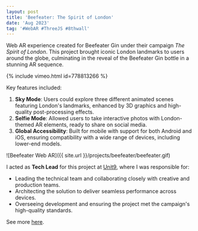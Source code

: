```yaml
---
layout: post
title: 'Beefeater: The Spirit of London'
date: 'Aug 2023'
tag: '#WebAR #ThreeJS #8thwall'
---
```


Web AR experience created for Beefeater Gin under their campaign *The Spirit of London*. This project brought iconic London landmarks to users around the globe, culminating in the reveal of the Beefeater Gin bottle in a stunning AR sequence.

{% include vimeo.html id=778813266 %}

Key features included:

1. **Sky Mode**: Users could explore three different animated scenes featuring London's landmarks, enhanced by 3D graphics and high-quality post-processing effects.
2. **Selfie Mode**: Allowed users to take interactive photos with London-themed AR elements, ready to share on social media.
3. **Global Accessibility**: Built for mobile with support for both Android and iOS, ensuring compatibility with a wide range of devices, including lower-end models.

![Beefeater Web AR]({{ site.url }}/projects/beefeater/beefeater.gif)

I acted as **Tech Lead** for this project at [Unit9](https://www.unit9.com), where I was responsible for:
- Leading the technical team and collaborating closely with creative and production teams.
- Architecting the solution to deliver seamless performance across devices.
- Overseeing development and ensuring the project met the campaign's high-quality standards.

See more [here](https://www.unit9.com/project/beefeater-ar-experience).